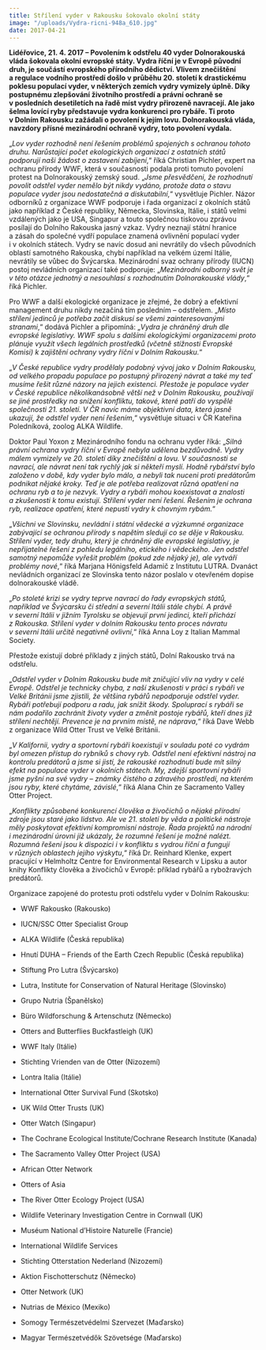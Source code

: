 ```yaml
---
title: Střílení vyder v Rakousku šokovalo okolní státy
image: "/uploads/Vydra-ricni-948a_610.jpg"
date: 2017-04-21
---
```

**Lidéřovice, 21. 4. 2017 – Povolením k odstřelu 40 vyder Dolnorakouská
vláda šokovala okolní evropské státy. Vydra říční je v Evropě původní
druh, je součástí evropského přírodního dědictví. Vlivem znečištění
a regulace vodního prostředí došlo v průběhu 20. století k drastickému
poklesu populací vyder, v některých zemích vydry vymizely úplně. Díky
postupnému zlepšování životního prostředí a právní ochraně se
v posledních desetiletích na řadě míst vydry přirozeně navracejí. Ale
jako šelma lovící ryby představuje vydra konkurenci pro rybáře. Ti proto
v Dolním Rakousku zažádali o povolení k jejím lovu. Dolnorakouská vláda,
navzdory přísné mezinárodní ochraně vydry, toto povolení vydala.**

„*Lov vyder rozhodně není řešením problémů spojených s ochranou tohoto
druhu. Narůstající počet ekologických organizací z ostatních států
podporují naši žádost o zastavení zabíjení*,“ říká Christian Pichler,
expert na ochranu přírody WWF, která v současnosti podala proti tomuto
povolení protest na Dolnorakouský zemský soud. „*Jsme přesvědčeni, že
rozhodnutí povolit odstřel vyder nemělo být nikdy vydáno, protože data
o stavu populace vyder jsou nedostatečná a diskutabilní*,“ vysvětluje
Pichler. Názor odborníků z organizace WWF podporuje i řada organizací
z okolních států jako například z České republiky, Německa, Slovinska,
Itálie, i států velmi vzdálených jako je USA, Singapur a touto společnou
tiskovou zprávou posílají do Dolního Rakouska jasný vzkaz. Vydry neznají
státní hranice a zásah do společné vydří populace znamená ovlivnění
populací vyder i v okolních státech. Vydry se navíc dosud ani nevrátily
do všech původních oblastí samotného Rakouska, chybí například na velkém
území Itálie, nevrátily se vůbec do Švýcarska. Mezinárodní svaz ochrany
přírody (IUCN) postoj nevládních organizací také podporuje:
„*Mezinárodní odborný svět je v této otázce jednotný a nesouhlasí
s rozhodnutím Dolnorakouské vlády*,“ říká Pichler.

Pro WWF a další ekologické organizace je zřejmé, že dobrý a efektivní
management druhu nikdy nezačíná tím posledním – odstřelem. „*Místo
střílení jedinců je potřeba začít diskusí se všemi zainteresovanými
stranami*,“ dodává Pichler a připomíná: „*Vydra je chráněný druh dle
evropské legislativy. WWF spolu s dalšími ekologickými organizacemi
proto plánuje využít všech legálních prostředků (včetně stížnosti
Evropské Komisi) k zajištění ochrany vydry říční v Dolním Rakousku.*“

„*V České republice vydry prodělaly podobný vývoj jako v Dolním
Rakousku, od velkého propadu populace po postupný přirozený návrat
a také my teď musíme řešit různé názory na jejich existenci. Přestože je
populace vyder v České republice několikanásobně větší než v Dolním
Rakousku, používají se jiné prostředky na snížení konfliktu, takové,
které patří do vyspělé společnosti 21. století. V ČR navíc máme
objektivní data, která jasně ukazují, že odstřel vyder není řešením*,“
vysvětluje situaci v ČR Kateřina Poledníková, zoolog ALKA Wildlife.

Doktor Paul Yoxon z Mezinárodního fondu na ochranu vyder říká: „*Silná
právní ochrana vydry říční v Evropě nebyla udělena bezdůvodně. Vydry
málem vymizely ve 20. století díky znečištění a lovu. V současnosti se
navrací, ale návrat není tak rychlý jak si někteří myslí. Hodně
rybářství bylo založeno v době, kdy vyder bylo málo, a nebyli tak nuceni
proti predátorům podnikat nějaké kroky. Teď je ale potřeba realizovat
různá opatření na ochranu ryb a to je nezvyk. Vydry a rybáři mohou
koexistovat a znalosti a zkušenosti k tomu existují. Střílení vyder není
řešení. Řešením je ochrana ryb, realizace opatření, které nepustí vydry
k chovným rybám.*“

„*Všichni ve Slovinsku, nevládní i státní vědecké a výzkumné organizace
zabývající se ochranou přírody s napětím sledují co se děje v Rakousku.
Střílení vyder, tedy druhu, který je chráněný dle evropské legislativy,
je nepřijatelné řešení z pohledu legálního, etického i vědeckého. Jen
odstřel samotný nepomůže vyřešit problém (pokud zde nějaký je), ale
vytváří problémy nové*,“ říká Marjana Hönigsfeld Adamič z Institutu
LUTRA. Dvanáct nevládních organizací ze Slovinska tento názor poslalo
v otevřeném dopise dolnorakouské vládě.

„*Po stoleté krizi se vydry teprve navrací do řady evropských států,
například ve Švýcarsku či střední a severní Itálii stále chybí. A právě
v severní Itálii v jižním Tyrolsku se objevují první jedinci, kteří
přichází z Rakouska. Střílení vyder v dolním Rakousku tento proces
návratu v severní Itálii určitě negativně ovlivní*,“ říká Anna Loy
z Italian Mammal Society.

Přestože existují dobré příklady z jiných států, Dolní Rakousko trvá na
odstřelu.

„*Odstřel vyder v Dolním Rakousku bude mít zničující vliv na vydry
v celé Evropě. Odstřel je technicky chyba, z naší zkušenosti v práci
s rybáři ve Velké Británii jsme zjistili, že většina rybářů nepodporuje
odstřel vyder. Rybáři potřebují podporu a radu, jak snížit škody.
Spoluprací s rybáři se nám podařilo zachránit životy vyder a změnit
postoje rybářů, kteří dnes již střílení nechtějí. Prevence je na prvním
místě, ne náprava*,“ říká Dave Webb z organizace Wild Otter Trust ve
Velké Británii.

„*V Kalifornii, vydry a sportovní rybáři koexistují v souladu poté co
vydrám byl omezen přístup do rybníků s chovy ryb. Odstřel není efektivní
nástroj na kontrolu predátorů a jsme si jistí, že rakouské rozhodnutí
bude mít silný efekt na populace vyder v okolních státech. My, zdejší
sportovní rybáři jsme pyšní na své vydry – známky čistého a zdravého
prostředí, na kterém jsou ryby, které chytáme, závislé*,“ říká Alana
Chin ze Sacramento Valley Otter Project.

„*Konflikty způsobené konkurencí člověka a živočichů o nějaké přírodní
zdroje jsou staré jako lidstvo. Ale ve 21. století by věda a politické
nástroje měly poskytovat efektivní kompromisní nástroje. Řada projektů
na národní i mezinárodní úrovni již ukázaly, že rozumné řešení je možné
nalézt. Rozumná řešení jsou k dispozici i v konfliktu s vydrou říční
a fungují v různých oblastech jejího výskytu*,“ říká Dr. Reinhard Klenke,
expert pracující v Helmholtz Centre for Environmental Research v Lipsku
a autor knihy Konflikty člověka a živočichů v Evropě: příklad rybářů
a rybožravých predátorů.

Organizace zapojené do protestu proti odstřelu vyder v Dolním Rakousku:

* WWF Rakousko (Rakousko)

* IUCN/SSC Otter Specialist Group

* ALKA Wildlife (Česká republika)

* Hnutí DUHA – Friends of the Earth Czech Republic (Česká
  republika)

* Stiftung Pro Lutra (Švýcarsko)

* Lutra, Institute for Conservation of Natural Heritage
  (Slovinsko)

* Grupo Nutria (Španělsko)

* Büro Wildforschung & Artenschutz (Německo)

* Otters and Butterflies Buckfastleigh (UK)

* WWF Italy (Itálie)

* Stichting Vrienden van de Otter (Nizozemí)

* Lontra Italia (Itálie)

* International Otter Survival Fund (Skotsko)

* UK Wild Otter Trusts (UK)

* Otter Watch (Singapur)

* The Cochrane Ecological Institute/Cochrane Research Institute
  (Kanada)

* The Sacramento Valley Otter Project (USA)

* African Otter Network

* Otters of Asia

* The River Otter Ecology Project (USA)

* Wildlife Veterinary Investigation Centre in Cornwall (UK)

* Muséum National d’Histoire Naturelle (Francie)

* International Wildlife Services

* Stichting Otterstation Nederland (Nizozemí)

* Aktion Fischotterschutz (Německo)

* Otter Network (UK)

* Nutrias de México (Mexiko)

* Somogy Természetvédelmi Szervezet (Maďarsko)

* Magyar Természetvédők Szövetsége (Maďarsko)
